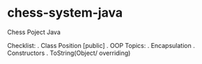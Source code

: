 # chess-system-java
Chess Poject Java

Checklist:
. Class Position [public]
. OOP Topics:
      . Encapsulation
      . Constructors
      . ToString(Object/ overriding)
